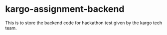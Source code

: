 # kargo-assignment-backend
This is to store the backend code for hackathon test given by the kargo tech team.
